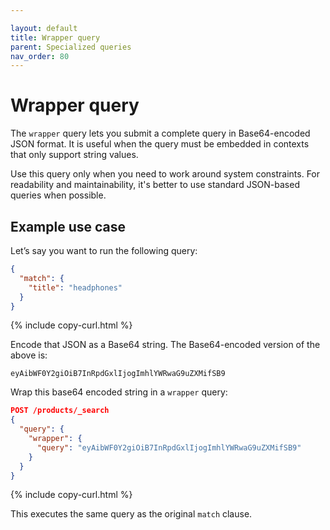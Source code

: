 ```yaml
---

layout: default
title: Wrapper query
parent: Specialized queries
nav_order: 80
---
```


# Wrapper query

The `wrapper` query lets you submit a complete query in Base64-encoded JSON format. It is useful when the query must be embedded in contexts that only support string values.

Use this query only when you need to work around system constraints. For readability and maintainability, it's better to use standard JSON-based queries when possible.

## Example use case

Let’s say you want to run the following query:

```json
{
  "match": {
    "title": "headphones"
  }
}
```
{% include copy-curl.html %}

Encode that JSON as a Base64 string. The Base64-encoded version of the above is:

```
eyAibWF0Y2giOiB7InRpdGxlIjogImhlYWRwaG9uZXMifSB9
```

Wrap this base64 encoded string in a `wrapper` query:

```json
POST /products/_search
{
  "query": {
    "wrapper": {
      "query": "eyAibWF0Y2giOiB7InRpdGxlIjogImhlYWRwaG9uZXMifSB9"
    }
  }
}
```
{% include copy-curl.html %}

This executes the same query as the original `match` clause.
